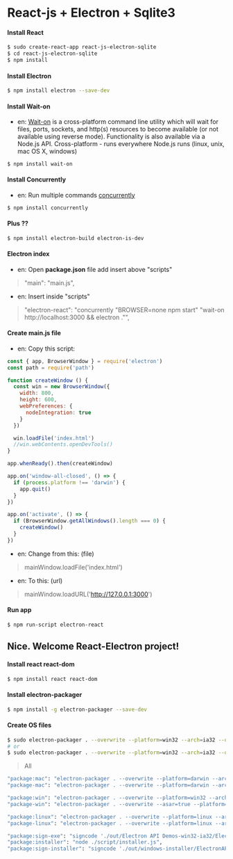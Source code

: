 # React-js + Electron + Sqlite3

#### Install React
```bash
$ sudo create-react-app react-js-electron-sqlite
$ cd react-js-electron-sqlite
$ npm install
```

#### Install Electron
```bash
$ npm install electron --save-dev
```

#### Install Wait-on
* en: [Wait-on](https://www.npmjs.com/package/wait-on) is a cross-platform command line utility which will wait for files, ports, sockets, and http(s) resources to become available (or not available using reverse mode). Functionality is also available via a Node.js API. Cross-platform - runs everywhere Node.js runs (linux, unix, mac OS X, windows)
```node
$ npm install wait-on
```

#### Install Concurrently
* en: Run multiple commands [concurrently](https://www.npmjs.com/package/concurrently)
```bash
$ npm install concurrently
```

#### Plus ??
```bash
$ npm install electron-build electron-is-dev
```

#### Electron index 
* en: Open **package.json** file add insert above "scripts"
> "main": "main.js",
* en: Insert inside "scripts" 
> "electron-react": "concurrently \"BROWSER=none npm start\" \"wait-on http://localhost:3000 && electron .\"",

#### Create main.js file
* en: Copy this script: 
```js
const { app, BrowserWindow } = require('electron')
const path = require('path')

function createWindow () {
  const win = new BrowserWindow({
    width: 800,
    height: 600,
    webPreferences: {
      nodeIntegration: true
    }
  })

  win.loadFile('index.html')
  //win.webContents.openDevTools()
}

app.whenReady().then(createWindow)

app.on('window-all-closed', () => {
  if (process.platform !== 'darwin') {
    app.quit()
  }
})

app.on('activate', () => {
  if (BrowserWindow.getAllWindows().length === 0) {
    createWindow()
  }
})
```
* en: Change from this: (file)
> mainWindow.loadFile('index.html')
* en: To this: (url)
> mainWindow.loadURL('http://127.0.0.1:3000')

#### Run app
```bash
$ npm run-script electron-react
```
## Nice. Welcome React-Electron project!

#### Install react react-dom
```bash
$ npm install react react-dom
```
#### Install electron-packager
```bash
$ npm install -g electron-packager --save-dev
```
#### Create OS files
```bash
$ sudo electron-packager . --overwrite --platform=win32 --arch=ia32 --out=out
# or
$ sudo electron-packager . --overwrite --platform=win32 --arch=ia32 --out=out --icon=assets/app-icon/win/app.ico

```
> All 
```bash
"package:mac": "electron-packager . --overwrite --platform=darwin --arch=x64 --out=out --icon=assets/app-icon/mac/app.icns --osx-sign.identity='React Electron Sqlite' --extend-info=assets/mac/info.plist",
"package-mac": "electron-packager . --overwrite --platform=darwin --arch=x64 --icon=assets/icons/mac/icon.icns --prune=true --out=release-builds",

"package:win": "electron-packager . --overwrite --platform=win32 --arch=ia32 --out=out --icon=assets/app-icon/win/app.ico",
"package-win": "electron-packager . --overwrite --asar=true --platform=win32 --arch=ia32 --icon=assets/icons/win/icon.ico --prune=true --out=release-builds --version-string.CompanyName=CE --version-string.FileDescription=CE --version-string.ProductName=\"React Electron Sqlite\"",

"package:linux": "electron-packager . --overwrite --platform=linux --arch=x64 --out=out",
"package-linux": "electron-packager . --overwrite --platform=linux --arch=x64 --icon=assets/icons/png/1024x1024.png --prune=true --out=release-builds"

"package:sign-exe": "signcode './out/Electron API Demos-win32-ia32/Electron API Demos.exe' --cert ~/electron-api-demos.p12 --prompt --name 'React Electron Sqlite' --url 'http://electron.atom.io'",
"package:installer": "node ./script/installer.js",
"package:sign-installer": "signcode './out/windows-installer/ElectronAPIDemosSetup.exe' --cert ~/electron-api-demos.p12 --prompt --name 'React Electron Sqlite' --url 'http://electron.atom.io'",




```
####
```bash
```
####
```bash
```
####
```bash
```
####
```bash
```
####
```bash
```















<!-- 
React + Electron
https://www.youtube.com/watch?v=2_fROfS8FPE
--
